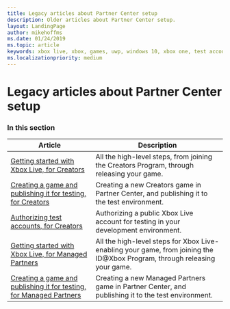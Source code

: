 ```yaml
---
title: Legacy articles about Partner Center setup
description: Older articles about Partner Center setup.
layout: LandingPage
author: mikehoffms
ms.date: 01/24/2019
ms.topic: article
keywords: xbox live, xbox, games, uwp, windows 10, xbox one, test account
ms.localizationpriority: medium
---
```


# Legacy articles about Partner Center setup


### In this section

| Article | Description |
|---------|-------------|
| [Getting started with Xbox Live, for Creators](live-get-started-creators.md) | All the high-level steps, from joining the Creators Program, through releasing your game. |
| [Creating a game and publishing it for testing, for Creators](live-create-and-test-creators-title.md) | Creating a new Creators game in Partner Center, and publishing it to the test environment. |
| [Authorizing test accounts, for Creators](live-authorize-xbox-live-accounts.md) | Authorizing a public Xbox Live account for testing in your development environment. |
| [Getting started with Xbox Live, for Managed Partners](live-get-started-xbl-partner.md) | All the high-level steps for Xbox Live-enabling your game, from joining the ID@Xbox Program, through releasing your game. |
| [Creating a game and publishing it for testing, for Managed Partners](live-create-new-title-partner.md) | Creating a new Managed Partners game in Partner Center, and publishing it to the test environment. |
